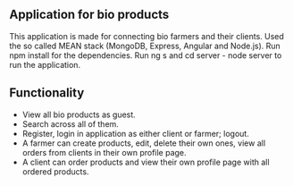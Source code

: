 

## Application for bio products

This application is made for connecting bio farmers and their clients.
Used the so called MEAN stack (MongoDB, Express, Angular and Node.js).
Run npm install for the dependencies. Run ng s and cd server - node server to run the application.

## Functionality
- View all bio products as guest.
- Search across all of them.
- Register, login in application as either client or farmer; logout.
- A farmer can create products, edit, delete their own ones, view all orders from clients in their own profile page.
- A client can order products and view their own profile page with all ordered products.
